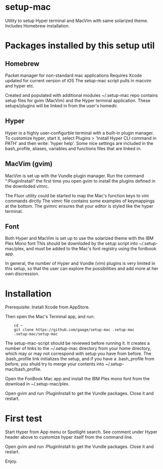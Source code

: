 # setup-mac
Utility to setup Hyper terminal and MacVim with same solarized theme. Includes Homebrew installation.

# Packages installed by this setup util

## Homebrew

Packet manager for non-standard mac applications
Requires Xcode updated for current version of iOS
The setup-mac script pulls in macvim and hyper etc.

Created and populated with additional modules
~/.setup-mac repo contains setup files for gvim (MacVim) and
the Hyper terminal application. These setups/plugins will be linked in
from the user's homedir.

## Hyper 

Hyper is a highly user-configurble terminal with a built-in plugin manager.
To customize hyper, start it, select Plugins > 'Install Hyper CLI command in PATH'
and then write: 'hyper help'.
Some nice settings are included in the bash_profile, aliases, variables and
functions files that are linked in.

## MacVim (gvim) 

MacVim is set up with the Vundle plugin manager. Run the command ":PluginInstall" the first time
you open gvim to install the plugins defined in the downloded vimrc.

The Fluor utility could be started to map the Mac's function keys to vim commands dirctly 
The vimrc file contains some examples of keymappings at the bottom.
The gvimrc ensures that your editor is styled like the hyper terminal.

## Font

Both Hyper and MacVim is set up to use the solarized theme with the IBM Plex Mono font
This should be downloded by the setup script into ~/.setup-mac/plex, and must be added
to the Mac's font registry using the fontbook app.

In general, the number of Hyper and Vundle (vim) plugins is very limited
in this setup, so that the user can explore the possibilities and add more
at her own discression.

# Installation

Prerequisite: Install Xcode from AppStore.

Then open the Mac's Terminal app, and run: 

		cd ~
		git clone https://github.com/gaage/setup-mac .setup-mac
		.setup-mac/setup-mac

The setup-mac-script should be reviewed before running it.  It creates a number
of links to the ~/.setup-mac directory from your home
directory, which may or may not correspond with setup you have from before.
The .bash_profile link initializes the setup, and if you have
a .bash_profile from before, you shuld try to merge your contents
into ~/.setup-mac/bash_profile.

Open the FonBook Mac app and install the IBM Plex mono font from the download
in ~/.setup-mac/plex.

Open gvim and run :PluginInstall to get the Vundle packages. Close it and restart.

# First test

Start Hyper from App menu or Spotlight search.
See comment under Hyper header above to customize hyper itself from the command line.

Open gvim and run :PluginInstall to get the Vundle packages. Close it and restart.

Enjoy.
